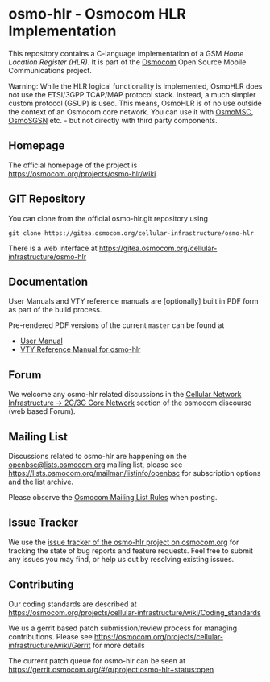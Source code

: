 osmo-hlr - Osmocom HLR Implementation
=====================================

This repository contains a C-language implementation of a GSM *Home
Location Register (HLR)*. It is part of the
[Osmocom](https://osmocom.org/) Open Source Mobile Communications
project.

Warning: While the HLR logical functionality is implemented, OsmoHLR
does not use the ETSI/3GPP TCAP/MAP protocol stack. Instead, a much
simpler custom protocol (GSUP) is used.  This means, OsmoHLR is of
no use outside the context of an Osmocom core network.  You can use
it with [OsmoMSC](https://osmocom.org/projects/osmomsc/wiki),
[OsmoSGSN](https://osmocom.org/projects/osmosgsn/wiki) etc. -
but not directly with third party components.

Homepage
--------

The official homepage of the project is <https://osmocom.org/projects/osmo-hlr/wiki>.

GIT Repository
--------------

You can clone from the official osmo-hlr.git repository using

	git clone https://gitea.osmocom.org/cellular-infrastructure/osmo-hlr

There is a web interface at <https://gitea.osmocom.org/cellular-infrastructure/osmo-hlr>

Documentation
-------------

User Manuals and VTY reference manuals are [optionally] built in PDF form
as part of the build process.

Pre-rendered PDF versions of the current `master` can be found at

* [User Manual](https://ftp.osmocom.org/docs/latest/osmohlr-usermanual.pdf)
* [VTY Reference Manual for osmo-hlr](https://ftp.osmocom.org/docs/latest/osmohlr-vty-reference.pdf)

Forum
-----

We welcome any osmo-hlr related discussions in the
[Cellular Network Infrastructure -> 2G/3G Core Network](https://discourse.osmocom.org/c/cni/2g-3g-cn)
section of the osmocom discourse (web based Forum).

Mailing List
------------

Discussions related to osmo-hlr are happening on the
openbsc@lists.osmocom.org mailing list, please see
https://lists.osmocom.org/mailman/listinfo/openbsc for subscription
options and the list archive.

Please observe the [Osmocom Mailing List
Rules](https://osmocom.org/projects/cellular-infrastructure/wiki/Mailing_List_Rules)
when posting.

Issue Tracker
-------------

We use the [issue tracker of the osmo-hlr project on osmocom.org](https://osmocom.org/projects/osmo-hlr/issues) for
tracking the state of bug reports and feature requests.  Feel free to submit any issues you may find, or help
us out by resolving existing issues.

Contributing
------------

Our coding standards are described at
<https://osmocom.org/projects/cellular-infrastructure/wiki/Coding_standards>

We us a gerrit based patch submission/review process for managing
contributions.  Please see
<https://osmocom.org/projects/cellular-infrastructure/wiki/Gerrit> for
more details

The current patch queue for osmo-hlr can be seen at
<https://gerrit.osmocom.org/#/q/project:osmo-hlr+status:open>
